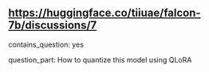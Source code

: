 ## https://huggingface.co/tiiuae/falcon-7b/discussions/7

contains_question: yes

question_part: How to quantize this model using QLoRA 